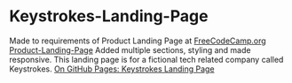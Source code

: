 # Keystrokes-Landing-Page
Made to requirements of Product Landing Page at <a href="https://www.freecodecamp.org/learn/responsive-web-design/responsive-web-design-projects/build-a-product-landing-page">  FreeCodeCamp.org Product-Landing-Page</a>
Added multiple sections, styling and made responsive.
This landing page is for a fictional tech related company called Keystrokes.
<a href="https://solarseq.github.io/Keystrokes-Landing-Page/">On GitHub Pages: Keystrokes Landing Page</a> 
